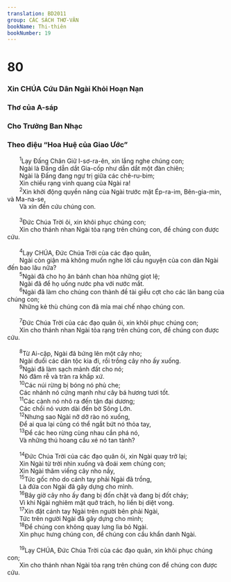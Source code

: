 ```yaml
---
translation: BD2011
group: CÁC SÁCH THƠ-VĂN
bookName: Thi-thiên 
bookNumber: 19
---
```


<div class="title"><h1>80</h1><h3>Xin CHÚA Cứu Dân Ngài Khỏi Hoạn Nạn</h3><h3>Thơ của A-sáp</h3><h3>Cho Trưởng Ban Nhạc</h3><h3>Theo điệu “Hoa Huệ của Giao Ước”</h3></div>
<span class="verse thi_80_1">  <sup>1</sup>Lạy Ðấng Chăn Giữ I-sơ-ra-ên, xin lắng nghe chúng con;<br/>  Ngài là Ðấng dẫn dắt Gia-cốp như dẫn dắt một đàn chiên;<br/>  Ngài là Ðấng đang ngự trị giữa các chê-ru-bim;<br/>  Xin chiếu rạng vinh quang của Ngài ra!<br/></span>
<span class="verse thi_80_2">  <sup>2</sup>Xin khởi động quyền năng của Ngài trước mặt Ép-ra-im, Bên-gia-min, và Ma-na-se,<br/>  Và xin đến cứu chúng con.<br/><br/></span>
<span class="verse thi_80_3">  <sup>3</sup>Ðức Chúa Trời ôi, xin khôi phục chúng con;<br/>  Xin cho thánh nhan Ngài tỏa rạng trên chúng con, để chúng con được cứu.<br/><br/></span>
<span class="verse thi_80_4">  <sup>4</sup>Lạy CHÚA, Ðức Chúa Trời của các đạo quân,<br/>  Ngài còn giận mà không muốn nghe lời cầu nguyện của con dân Ngài đến bao lâu nữa?<br/></span>
<span class="verse thi_80_5">  <sup>5</sup>Ngài đã cho họ ăn bánh chan hòa những giọt lệ;<br/>  Ngài đã để họ uống nước pha với nước mắt.<br/></span>
<span class="verse thi_80_6">  <sup>6</sup>Ngài đã làm cho chúng con thành đề tài giễu cợt cho các lân bang của chúng con;<br/>  Những kẻ thù chúng con đã mỉa mai chế nhạo chúng con.<br/><br/></span>
<span class="verse thi_80_7">  <sup>7</sup>Ðức Chúa Trời của các đạo quân ôi, xin khôi phục chúng con;<br/>  Xin cho thánh nhan Ngài tỏa rạng trên chúng con, để chúng con được cứu.<br/><br/></span>
<span class="verse thi_80_8">  <sup>8</sup>Từ Ai-cập, Ngài đã bứng lên một cây nho;<br/>  Ngài đuổi các dân tộc kia đi, rồi trồng cây nho ấy xuống.<br/></span>
<span class="verse thi_80_9">  <sup>9</sup>Ngài đã làm sạch mảnh đất cho nó;<br/>  Nó đâm rễ và tràn ra khắp xứ.<br/></span>
<span class="verse thi_80_10">  <sup>10</sup>Các núi rừng bị bóng nó phủ che;<br/>  Các nhánh nó cứng mạnh như cây bá hương tươi tốt.<br/></span>
<span class="verse thi_80_11">  <sup>11</sup>Các cành nó nhô ra đến tận đại dương; <br/>  Các chồi nó vươn dài đến bờ Sông Lớn. <br/></span>
<span class="verse thi_80_12">  <sup>12</sup>Nhưng sao Ngài nỡ dỡ rào nó xuống,<br/>  Ðể ai qua lại cũng có thể ngắt bứt nó thỏa tay,<br/></span>
<span class="verse thi_80_13">  <sup>13</sup>Ðể các heo rừng cùng nhau cắn phá nó,<br/>  Và những thú hoang cấu xé nó tan tành?<br/><br/></span>
<span class="verse thi_80_14">  <sup>14</sup>Ðức Chúa Trời của các đạo quân ôi, xin Ngài quay trở lại;<br/>  Xin Ngài từ trời nhìn xuống và đoái xem chúng con;<br/>  Xin Ngài thăm viếng cây nho nầy,<br/></span>
<span class="verse thi_80_15">  <sup>15</sup>Tức gốc nho do cánh tay phải Ngài đã trồng,<br/>  Là đứa con Ngài đã gây dựng cho mình.<br/></span>
<span class="verse thi_80_16">  <sup>16</sup>Bây giờ cây nho ấy đang bị đốn chặt và đang bị đốt cháy;<br/>  Vì khi Ngài nghiêm mặt quở trách, họ liền bị diệt vong.<br/></span>
<span class="verse thi_80_17">  <sup>17</sup>Xin đặt cánh tay Ngài trên người bên phải Ngài,<br/>  Tức trên người Ngài đã gây dựng cho mình;<br/></span>
<span class="verse thi_80_18">  <sup>18</sup>Ðể chúng con không quay lưng lìa bỏ Ngài.<br/>  Xin phục hưng chúng con, để chúng con cầu khẩn danh Ngài.<br/><br/></span>
<span class="verse thi_80_19">  <sup>19</sup>Lạy CHÚA, Ðức Chúa Trời của các đạo quân, xin khôi phục chúng con;<br/>  Xin cho thánh nhan Ngài tỏa rạng trên chúng con để chúng con được cứu.<br/></span>
